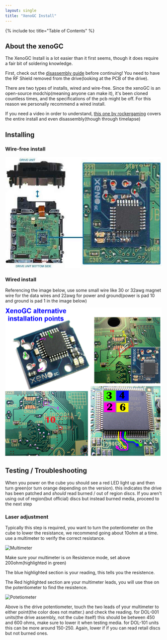 ```yaml
---
layout: single
title: "XenoGC Install"
---
```


{% include toc title="Table of Contents" %}

## About the xenoGC

The XenoGC Install is a lot easier than it first seems, though it does require a fair bit of soldering knowledge.

First, check out the [disassembly guide](/disassembly) before continuing! You need to have the RF Shield removed from the drive(looking at the PCB of the drive).

There are two types of installs, wired and wire-free. Since the xenoGC is an open-source modchip(meaning anyone can make it), it's been cloned countless times, and the specifications of the pcb might be off. For this reason we personally recommend a wired install.

If you need a video in order to understand, [this one by rockergaming](https://www.youtube.com/watch?v=WRbmqxqEL8Q) covers the entire install and even disassembly(though through timelapse)

## Installing

### Wire-free install

![solder points](/images/xenogc/install.jpg)

### Wired install

Referencing the image below, use some small wire like 30 or 32awg magnet wire for the data wires and 22awg for power and ground(power is pad 10 and ground is pad 1 in the image below)

![alt solder points](/images/xenogc/altpoint.webp)

## Testing / Troubleshooting

When you power on the cube you should see a red LED light up and then turn green(or turn orange depending on the version). this indicates the drive has been patched and *should* read burned / out of region discs. If you aren't using out of region(but official) discs but instead burned media, proceed to the next step

### Laser adjustment

Typically this step is required, you want to turn the potentiometer on the cube to lower the resistance, we recommend going about 10ohm at a time. use a multimeter to verify the correct resistance.

![Multimeter](/images/xenogc/Multimeter_Res.jpg)

Make sure your multimeter is on Resistence mode, set above 200ohm(highlighted in green)

The blue highlighted section is your reading, this tells you the resistence.

The Red highlighted section are your multimeter leads, you will use thse on the potentiometer to find the resistence.

![Potetiometer](/images/xenogc/Drive_Pot.jpg)

Above is the drive potentiometer, touch the two leads of your multimeter to either point(the color does not matter.) and check the reading. for DOL-001 units(the drive assembly, not the cube itself) this should be between 450 and 600 ohms, make sure to lower it when testing media. for DOL-101 units this can be more around 150-250. Again, lower if if you can read retail discs but not burned ones.